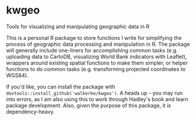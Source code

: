 # kwgeo
Tools for visualizing and manipulating geographic data in R

This is a personal R package to store functions I write for simplifying the process of geographic data processing and manipulation in R.  The package will generally include one-liners for accomplishing common tasks (e.g. uploading data to CartoDB, visualizing World Bank indicators with Leaflet), wrappers around existing spatial functions to make them simpler, or helper functions to do common tasks (e.g. transforming projected coordinates to WGS84).  

If you'd like, you can install the package with `devtools::install_github('walkerke/kwgeo')`.  A heads up - you may run into errors, as I am also using this to work through Hadley's book and learn package development.  Also, given the purpose of this package, it is dependency-heavy.     
